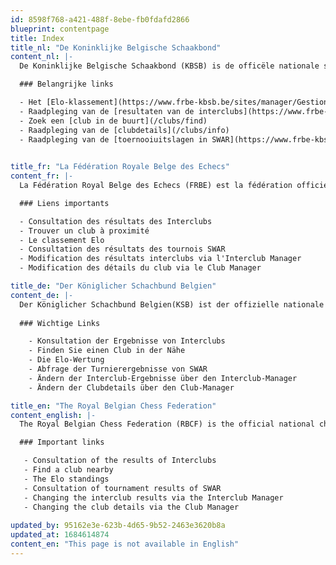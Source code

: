 ```yaml
---
id: 8598f768-a421-488f-8ebe-fb0fdafd2866
blueprint: contentpage
title: Index
title_nl: "De Koninklijke Belgische Schaakbond"
content_nl: |-
  De Koninklijke Belgische Schaakbond (KBSB) is de officële nationale schaakfederatie van België.  

  ### Belangrijke links

  - Het [Elo-klassement](https://www.frbe-kbsb.be/sites/manager/GestionFICHES/FRBE_Fiche.php)
  - Raadpleging van de [resultaten van de interclubs](https://www.frbe-kbsb.be/index.php/interclubs/2022-2023)
  - Zoek een [club in de buurt](/clubs/find)
  - Raadpleging van de [clubdetails](/clubs/info)
  - Raadpleging van de [toernooiuitslagen in SWAR](https://www.frbe-kbsb.be/sites/manager/GestionSWAR/SwarResults.php)
  

title_fr: "La Fédération Royale Belge des Echecs"
content_fr: |-
  La Fédération Royal Belge des Echecs (FRBE) est la fédération officielle de Belgique.

  ### Liens importants

  - Consultation des résultats des Interclubs
  - Trouver un club à proximité
  - Le classement Elo
  - Consultation des résultats des tournois SWAR
  - Modification des résultats interclubs via l'Interclub Manager
  - Modification des détails du club via le Club Manager

title_de: "Der Königlicher Schachbund Belgien"
content_de: |-
  Der Königlicher Schachbund Belgien(KSB) ist der offizielle nationale Schachverband Belgiens. 
  
  ### Wichtige Links

    - Konsultation der Ergebnisse von Interclubs
    - Finden Sie einen Club in der Nähe
    - Die Elo-Wertung
    - Abfrage der Turnierergebnisse von SWAR
    - Ändern der Interclub-Ergebnisse über den Interclub-Manager
    - Ändern der Clubdetails über den Club-Manager

title_en: "The Royal Belgian Chess Federation"
content_english: |-
  The Royal Belgian Chess Federation (RBCF) is the official national ches federation of Belgium.

  ### Important links

   - Consultation of the results of Interclubs
   - Find a club nearby
   - The Elo standings
   - Consultation of tournament results of SWAR
   - Changing the interclub results via the Interclub Manager
   - Changing the club details via the Club Manager
  
updated_by: 95162e3e-623b-4d65-9b52-2463e3620b8a
updated_at: 1684614874
content_en: "This page is not available in English"
---
```

